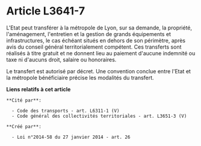 # Article L3641-7

L'Etat peut transférer à la métropole de Lyon, sur sa demande, la propriété, l'aménagement, l'entretien et la gestion de
grands équipements et infrastructures, le cas échéant situés en dehors de son périmètre, après avis du conseil général
territorialement compétent. Ces transferts sont réalisés à titre gratuit et ne donnent lieu au paiement d'aucune indemnité ou
taxe ni d'aucuns droit, salaire ou honoraires.

Le transfert est autorisé par décret. Une convention conclue entre l'Etat et la métropole bénéficiaire précise les modalités
du transfert.

**Liens relatifs à cet article**

	**Cité par**:

	  - Code des transports - art. L6311-1 (V)
	  - Code général des collectivités territoriales - art. L3651-3 (V)

	**Créé par**:

	  - Loi n°2014-58 du 27 janvier 2014 - art. 26
